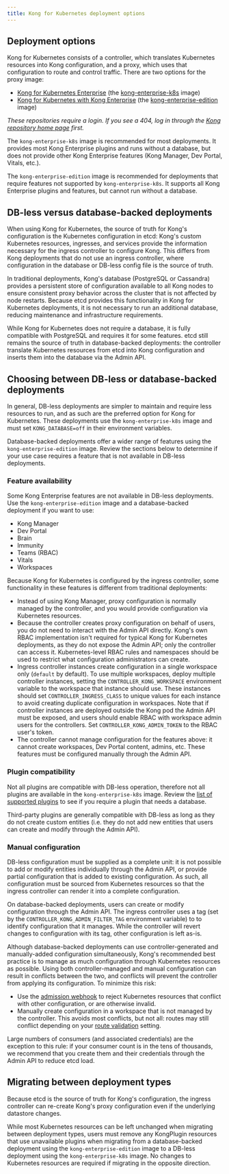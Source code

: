```yaml
---
title: Kong for Kubernetes deployment options
---
```


## Deployment options

Kong for Kubernetes consists of a controller, which translates Kubernetes
resources into Kong configuration, and a proxy, which uses that configuration
to route and control traffic. There are two options for the proxy image:

* [Kong for Kubernetes Enterprise][k4k8s-enterprise-install]
  (the [kong-enterprise-k8s][k8s-bintray] image)
* [Kong for Kubernetes with Kong Enterprise][k4k8s-with-enterprise-install]
  (the [kong-enterprise-edition][enterprise-bintray] image)

_These repositories require a login. If you see a 404, log in through the [Kong
repository home page](https://bintray.com/kong) first._

The `kong-enterprise-k8s` image is recommended for most deployments. It
provides most Kong Enterprise plugins and runs without a database, but does not
provide other Kong Enterprise features (Kong Manager, Dev Portal, Vitals,
etc.).

The `kong-enterprise-edition` image is recommended for deployments that require
features not supported by `kong-enterprise-k8s`. It supports all Kong
Enterprise plugins and features, but cannot run without a database.

## DB-less versus database-backed deployments

When using Kong for Kubernetes, the source of truth for Kong's configuration is
the Kubernetes configuration in etcd: Kong's custom Kubernetes resources,
ingresses, and services provide the information necessary for the ingress
controller to configure Kong. This differs from Kong deployments that do not
use an ingress controller, where configuration in the database or DB-less
config file is the source of truth.

In traditional deployments, Kong's database (PostgreSQL or Cassandra) provides
a persistent store of configuration available to all Kong nodes to ensure
consistent proxy behavior across the cluster that is not affected by node
restarts. Because etcd provides this functionality in Kong for Kubernetes
deployments, it is not necessary to run an additional database, reducing
maintenance and infrastructure requirements.

While Kong for Kubernetes does not require a database, it is fully compatible
with PostgreSQL and requires it for some features. etcd still remains the
source of truth in database-backed deployments: the controller translate
Kubernetes resources from etcd into Kong configuration and inserts them into
the database via the Admin API.

## Choosing between DB-less or database-backed deployments

In general, DB-less deployments are simpler to maintain and require less
resources to run, and as such are the preferred option for Kong for Kubernetes.
These deployments use the `kong-enterprise-k8s` image and must set
`KONG_DATABASE=off` in their environment variables.

Database-backed deployments offer a wider range of features using the
`kong-enterprise-edition` image. Review the sections below to determine if your
use case requires a feature that is not available in DB-less deployments.

### Feature availability

Some Kong Enterprise features are not available in DB-less deployments.
Use the `kong-enterprise-edition` image and a database-backed deployment
if you want to use:

* Kong Manager
* Dev Portal
* Brain
* Immunity
* Teams (RBAC)
* Vitals
* Workspaces

Because Kong for Kubernetes is configured by the ingress controller, some
functionality in these features is different from traditional deployments:

* Instead of using Kong Manager, proxy configuration is normally managed by the
  controller, and you would provide configuration via Kubernetes resources.
* Because the controller creates proxy configuration on behalf of users, you do
  not need to interact with the Admin API directly. Kong's own RBAC
  implementation isn't required for typical Kong for Kubernetes deployments, as
  they do not expose the Admin API; only the controller can access it.
  Kubernetes-level RBAC rules and namespaces should be used to restrict what
  configuration administrators can create.
* Ingress controller instances create configuration in a single workspace only
  (`default` by default). To use multiple workspaces, deploy
  multiple controller instances, setting the `CONTROLLER_KONG_WORKSPACE`
  environment variable to the workspace that instance should use. These
  instances should set `CONTROLLER_INGRESS_CLASS` to unique values for each
  instance to avoid creating duplicate configuration in workspaces. Note that
  if controller instances are deployed outside the Kong pod the Admin API must
  be exposed, and users should enable RBAC with workspace admin users for the
  controllers.  Set `CONTROLLER_KONG_ADMIN_TOKEN` to the RBAC user's token.
* The controller cannot manage configuration for the features above: it cannot
  create workspaces, Dev Portal content, admins, etc. These features must be
  configured manually through the Admin API.

### Plugin compatibility

Not all plugins are compatible with DB-less operation, therefore not all
plugins are available in the `kong-enterprise-k8s` image. Review the [list of
supported plugins][supported-plugins] to see if you require a plugin that needs
a database.

Third-party plugins are generally compatible with DB-less as long as they do
not create custom entities (i.e. they do not add new entities that users can
create and modify through the Admin API).

### Manual configuration

DB-less configuration must be supplied as a complete unit: it is not possible
to add or modify entities individually through the Admin API, or provide
partial configuration that is added to existing configuration. As such, all
configuration must be sourced from Kubernetes resources so that the ingress
controller can render it into a complete configuration.

On database-backed deployments, users can create or modify configuration
through the Admin API. The ingress controller uses a tag (set by the
`CONTROLLER_KONG_ADMIN_FILTER_TAG` environment variable) to to identify
configuration that it manages. While the controller will revert changes to
configuration with its tag, other configuration is left as-is.

Although database-backed deployments can use controller-generated and
manually-added configuration simultaneously, Kong's recommended best practice
is to manage as much configuration through Kubernetes resources as possible.
Using both controller-managed and manual configuration can result in conflicts
between the two, and conflicts will prevent the controller from applying its
configuration. To minimize this risk:

* Use the [admission webhook][admission-webhook]
  to reject Kubernetes resources that conflict with other configuration, or are
  otherwise invalid.
* Manually create configuration in a workspace that is not managed by the
  controller. This avoids most conflicts, but not all: routes may still
  conflict depending on your [route validation][route-validation] setting.

Large numbers of consumers (and associated credentials) are the exception to
this rule: if your consumer count is in the tens of thousands, we recommend
that you create them and their credentials through the Admin API to reduce etcd
load.

## Migrating between deployment types

Because etcd is the source of truth for Kong's configuration, the ingress
controller can re-create Kong's proxy configuration even if the underlying
datastore changes.

While most Kubernetes resources can be left unchanged when migrating between
deployment types, users must remove any KongPlugin resources that use
unavailable plugins when migrating from a database-backed deployment using the
`kong-enterprise-edition` image to a DB-less deployment using the
`kong-enterprise-k8s` image. No changes to Kubernetes resources are required if
migrating in the opposite direction.

[k8s-bintray]: https://bintray.com/kong/kong-enterprise-k8s
[enterprise-bintray]: https://bintray.com/kong/kong-enterprise-edition-docker
[admission-webhook]: https://github.com/Kong/kubernetes-ingress-controller/blob/master/docs/deployment/admission-webhook.md
[route-validation]: /enterprise/{{page.kong_version}}/property-reference/#route_validation_strategy
[supported-plugins]: https://github.com/Kong/kubernetes-ingress-controller/blob/master/docs/references/plugin-compatibility.md
[k4k8s-enterprise-install]: /enterprise/{{page.kong_version}}/kong-for-kubernetes/install.md
[k4k8s-with-enterprise-install]: /enterprise/{{page.kong_version}}/kong-for-kubernetes/install-on-kubernetes.md
